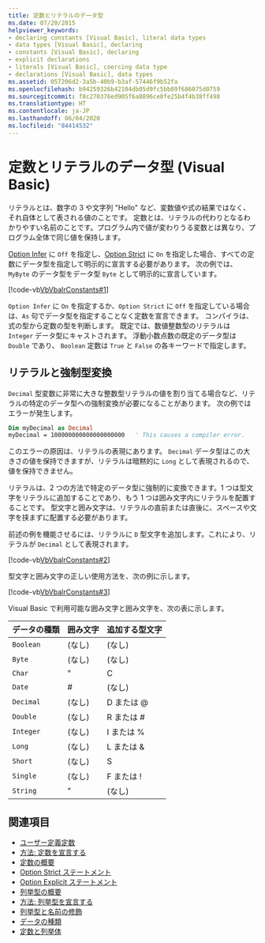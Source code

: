 ```yaml
---
title: 定数とリテラルのデータ型
ms.date: 07/20/2015
helpviewer_keywords:
- declaring constants [Visual Basic], literal data types
- data types [Visual Basic], declaring
- constants [Visual Basic], declaring
- explicit declarations
- literals [Visual Basic], coercing data type
- declarations [Visual Basic], data types
ms.assetid: 057206d2-3a5b-40b9-b3af-57446f9b52fa
ms.openlocfilehash: b94259326b42104db05d9fc5bb09f686075d0759
ms.sourcegitcommit: f8c270376ed905f6a8896ce0fe25b4f4b38ff498
ms.translationtype: HT
ms.contentlocale: ja-JP
ms.lasthandoff: 06/04/2020
ms.locfileid: "84414532"
---
```

# <a name="constant-and-literal-data-types-visual-basic"></a>定数とリテラルのデータ型 (Visual Basic)
リテラルとは、数字の 3 や文字列 "Hello" など、変数値や式の結果ではなく、それ自体として表される値のことです。 定数とは、リテラルの代わりとなるわかりやすい名前のことです。プログラム内で値が変わりうる変数とは異なり、プログラム全体で同じ値を保持します。  
  
 [Option Infer](../../../language-reference/statements/option-infer-statement.md) に `Off` を指定し、[Option Strict](../../../language-reference/statements/option-strict-statement.md) に `On` を指定した場合、すべての定数にデータ型を指定して明示的に宣言する必要があります。 次の例では、`MyByte` のデータ型をデータ型 `Byte` として明示的に宣言しています。  
  
 [!code-vb[VbVbalrConstants#1](~/samples/snippets/visualbasic/VS_Snippets_VBCSharp/VbVbalrConstants/VB/Class1.vb#1)]  
  
 `Option Infer` に `On` を指定するか、`Option Strict` に `Off` を指定している場合は、`As` 句でデータ型を指定することなく定数を宣言できます。 コンパイラは、式の型から定数の型を判断します。 既定では、数値整数型のリテラルは `Integer` データ型にキャストされます。 浮動小数点数の既定のデータ型は `Double` であり、 `Boolean` 定数は `True` と `False` の各キーワードで指定します。  
  
## <a name="literals-and-type-coercion"></a>リテラルと強制型変換  
 `Decimal` 型変数に非常に大きな整数型リテラルの値を割り当てる場合など、リテラルの特定のデータ型への強制変換が必要になることがあります。 次の例ではエラーが発生します。  
  
```vb  
Dim myDecimal as Decimal  
myDecimal = 100000000000000000000   ' This causes a compiler error.  
```  
  
 このエラーの原因は、リテラルの表現にあります。 `Decimal` データ型はこの大きさの値を保持できますが、リテラルは暗黙的に `Long` として表現されるので、値を保持できません。  
  
 リテラルは、2 つの方法で特定のデータ型に強制的に変換できます。1 つは型文字をリテラルに追加することであり、もう 1 つは囲み文字内にリテラルを配置することです。 型文字と囲み文字は、リテラルの直前または直後に、スペースや文字を挟まずに配置する必要があります。  
  
 前述の例を機能させるには、リテラルに `D` 型文字を追加します。これにより、リテラルが `Decimal` として表現されます。  
  
 [!code-vb[VbVbalrConstants#2](~/samples/snippets/visualbasic/VS_Snippets_VBCSharp/VbVbalrConstants/VB/Class1.vb#2)]  
  
 型文字と囲み文字の正しい使用方法を、次の例に示します。  
  
 [!code-vb[VbVbalrConstants#3](~/samples/snippets/visualbasic/VS_Snippets_VBCSharp/VbVbalrConstants/VB/Class1.vb#3)]  
  
 Visual Basic で利用可能な囲み文字と囲み文字を、次の表に示します。  
  
|データの種類|囲み文字|追加する型文字|  
|---|---|---|  
|`Boolean`|(なし)|(なし)|  
|`Byte`|(なし)|(なし)|  
|`Char`|"|C|  
|`Date`|#|(なし)|  
|`Decimal`|(なし)|D または @|  
|`Double`|(なし)|R または #|  
|`Integer`|(なし)|I または %|  
|`Long`|(なし)|L または &|  
|`Short`|(なし)|S|  
|`Single`|(なし)|F または !|  
|`String`|"|(なし)|  
  
## <a name="see-also"></a>関連項目

- [ユーザー定義定数](user-defined-constants.md)
- [方法: 定数を宣言する](how-to-declare-a-constant.md)
- [定数の概要](constants-overview.md)
- [Option Strict ステートメント](../../../language-reference/statements/option-strict-statement.md)
- [Option Explicit ステートメント](../../../language-reference/statements/option-explicit-statement.md)
- [列挙型の概要](enumerations-overview.md)
- [方法: 列挙型を宣言する](how-to-declare-enumerations.md)
- [列挙型と名前の修飾](enumerations-and-name-qualification.md)
- [データの種類](../../../language-reference/data-types/index.md)
- [定数と列挙体](../../../language-reference/constants-and-enumerations.md)
